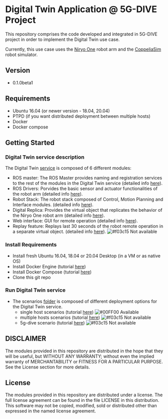 # Digital Twin Application @ 5G-DIVE Project
This repository comprises the code developed and integrated in 5G-DIVE project
in order to implement the Digital Twin use case.

Currently, this use case uses the [Niryo One](https://niryo.com/niryo-one/)
robot arm and the [CoppeliaSim](https://www.coppeliarobotics.com/) robot
simulator.

## Version
 - 0.1.0beta1

## Requirements
 - Ubuntu 16.04 (or newer version - 18.04, 20.04)
 - PTPD (if you want distributed deployment between multiple hosts)
 - Docker
 - Docker compose

## Getting Started
 ### Digital Twin service description
 The Digital Twin [service](./digital-twin-service/) is composed of 6 different modules:
 - ROS master: The ROS Master provides naming and registration services to the rest of the modules in the Digital Twin service (detailed info [here](./digital-twin-service/ros-master/)).
 - ROS Drivers: Porvides the basic sensor and actuator functionalities of the robot arm (detailed info [here](./digital-twin-service/niryo-one-drivers/)).
 - Robot Stack: The robot stack composed of Control, Motion Planning and Interface modules. (detailed info [here](./digital-twin-service/niryo-one-stack/)).
 - Digital Replica: Provides the virtual object that replicates the behavior of the Niryo One robot arm (detailed info [here](./digital-twin-service/digital-replica/)).
 - Web interface: GUI for remote operation (detailed info [here](./digital-twin-service/web-interface/)).
 - Replay feature: Replays last 30 seconds of the robot remote operation in a separate virtual object. (detailed info [here](./digital-twin-service/replay-feature/)). ![#f03c15](https://via.placeholder.com/15/f03c15/000000?text=+) Not available
 ### Install Requirements
 - Install fresh Ubuntu 16.04, 18.04 or 20.04 Desktop (in a VM or as native OS)
 - Install Docker Engine (tutorial [here](https://docs.docker.com/engine/install/ubuntu/))
 - Install Docker Compose (tutorial [here](https://docs.docker.com/compose/install/))
 - Clone this git repo 
 
 ### Run Digital Twin service
 - The scenarios [folder](./scenarios/) is composed of different deployment options for the Digital Twin service.
    - single host scenarios (tutorial [here](./scenarios/single-host-scenario/)) ![#00FF00](https://via.placeholder.com/15/00ff00/000000?text=+) Available
    - multiple hosts scenarios (tutorial [here](./scenarios/multi-host-scenario/)) ![#f03c15](https://via.placeholder.com/15/f03c15/000000?text=+) Not available
    - 5g-dive scenario (tutorial [here](./scenarios/5g-dive/)) ![#f03c15](https://via.placeholder.com/15/f03c15/000000?text=+) Not available
 
## DISCLAIMER
The modules provided in this repository are distributed in the hope that they
will be useful, but WITHOUT ANY WARRANTY;
without even the implied warranty of MERCHANTABILITY
or FITNESS FOR A PARTICULAR PURPOSE.
See the License section for more details.

## License
The modules provided in this repository are distributed under a license.
The full license agreement can be found in the file LICENSE
in this distribution.
This software may not be copied, modified, sold or distributed other than
expressed in the named license agreement.
